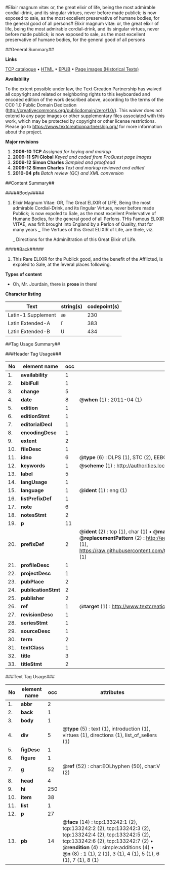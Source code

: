 #Elixir magnum vitæ: or, the great elixir of life, being the most admirable cordial-drink, and its singular virtues, never before made publick; is now exposed to sale, as the most excellent preservative of humane bodies, for the general good of all persons#
Elixir magnum vitæ: or, the great elixir of life, being the most admirable cordial-drink, and its singular virtues, never before made publick; is now exposed to sale, as the most excellent preservative of humane bodies, for the general good of all persons

##General Summary##

**Links**

[TCP catalogue](http://www.ota.ox.ac.uk/tcp/)  • 
[HTML](http://tei.it.ox.ac.uk/tcp/Texts-HTML/free/A84/A84361.html)  • 
[EPUB](http://tei.it.ox.ac.uk/tcp/Texts-EPUB/free/A84/A84361.epub) • 
[Page images (Historical Texts)](https://historicaltexts.jisc.ac.uk/eebo-99900020e)

**Availability**

To the extent possible under law, the Text Creation Partnership has waived all copyright and related or neighboring rights to this keyboarded and encoded edition of the work described above, according to the terms of the CC0 1.0 Public Domain Dedication (http://creativecommons.org/publicdomain/zero/1.0/). This waiver does not extend to any page images or other supplementary files associated with this work, which may be protected by copyright or other license restrictions. Please go to https://www.textcreationpartnership.org/ for more information about the project.

**Major revisions**

1. __2009-10__ __TCP__ *Assigned for keying and markup*
1. __2009-11__ __SPi Global__ *Keyed and coded from ProQuest page images*
1. __2009-12__ __Simon Charles__ *Sampled and proofread*
1. __2009-12__ __Simon Charles__ *Text and markup reviewed and edited*
1. __2010-04__ __pfs__ *Batch review (QC) and XML conversion*

##Content Summary##

#####Body#####

1. Elixir Magnum Vitae: OR, The Great ELIXIR of LIFE, Being the
most admirable Cordial-Drink, and its ſingular Virtues, never
before made Publick; is now expoſed to Sale, as the most excellent
Preſervative of Humane Bodies, for the general good of all
Perſons.
THis Famous ELIXIR VITAE, was firſt brought into
England by a Perſon of Quality, that for many years
    _ The Vertues of this Great ELIXIR of Life, are
theſe, viz.

    _ Directions for the Adminiſtration of this Great Elixir
of Life.

#####Back#####

1. This Rare ELIXIR for the Publick good, and the benefit
of the Afflicted, is expoſed to Sale, at the ſeveral places
following.

**Types of content**

  * Oh, Mr. Jourdain, there is **prose** in there!

**Character listing**


|Text|string(s)|codepoint(s)|
|---|---|---|
|Latin-1 Supplement|æ|230|
|Latin Extended-A|ſ|383|
|Latin Extended-B|Ʋ|434|

##Tag Usage Summary##

###Header Tag Usage###

|No|element name|occ|attributes|
|---|---|---|---|
|1.|__availability__|1||
|2.|__biblFull__|1||
|3.|__change__|5||
|4.|__date__|8| @__when__ (1) : 2011-04 (1)|
|5.|__edition__|1||
|6.|__editionStmt__|1||
|7.|__editorialDecl__|1||
|8.|__encodingDesc__|1||
|9.|__extent__|2||
|10.|__fileDesc__|1||
|11.|__idno__|6| @__type__ (6) : DLPS (1), STC (2), EEBO-CITATION (1), PROQUEST (1), VID (1)|
|12.|__keywords__|1| @__scheme__ (1) : http://authorities.loc.gov/ (1)|
|13.|__label__|5||
|14.|__langUsage__|1||
|15.|__language__|1| @__ident__ (1) : eng (1)|
|16.|__listPrefixDef__|1||
|17.|__note__|6||
|18.|__notesStmt__|2||
|19.|__p__|11||
|20.|__prefixDef__|2| @__ident__ (2) : tcp (1), char (1)  •  @__matchPattern__ (2) : ([0-9\-]+):([0-9IVX]+) (1), (.+) (1)  •  @__replacementPattern__ (2) : http://eebo.chadwyck.com/downloadtiff?vid=$1&page=$2 (1), https://raw.githubusercontent.com/textcreationpartnership/Texts/master/tcpchars.xml#$1 (1)|
|21.|__profileDesc__|1||
|22.|__projectDesc__|1||
|23.|__pubPlace__|2||
|24.|__publicationStmt__|2||
|25.|__publisher__|2||
|26.|__ref__|1| @__target__ (1) : http://www.textcreationpartnership.org/docs/. (1)|
|27.|__revisionDesc__|1||
|28.|__seriesStmt__|1||
|29.|__sourceDesc__|1||
|30.|__term__|2||
|31.|__textClass__|1||
|32.|__title__|3||
|33.|__titleStmt__|2||


###Text Tag Usage###

|No|element name|occ|attributes|
|---|---|---|---|
|1.|__abbr__|2||
|2.|__back__|1||
|3.|__body__|1||
|4.|__div__|5| @__type__ (5) : text (1), introduction (1), virtues (1), directions (1), list_of_sellers (1)|
|5.|__figDesc__|1||
|6.|__figure__|1||
|7.|__g__|52| @__ref__ (52) : char:EOLhyphen (50), char:V (2)|
|8.|__head__|4||
|9.|__hi__|250||
|10.|__item__|38||
|11.|__list__|1||
|12.|__p__|27||
|13.|__pb__|14| @__facs__ (14) : tcp:133242:1 (2), tcp:133242:2 (2), tcp:133242:3 (2), tcp:133242:4 (2), tcp:133242:5 (2), tcp:133242:6 (2), tcp:133242:7 (2)  •  @__rendition__ (4) : simple:additions (4)  •  @__n__ (8) : 1 (1), 2 (1), 3 (1), 4 (1), 5 (1), 6 (1), 7 (1), 8 (1)|

